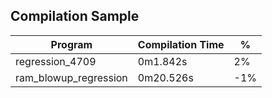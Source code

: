 ## Compilation Sample
 | Program | Compilation Time | % |
 | --- | --- | --- |
 | regression_4709 | 0m1.842s | 2% |
 | ram_blowup_regression | 0m20.526s | -1% |
